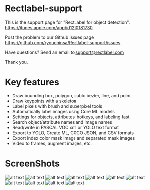 # Rectlabel-support
This is the support page for "RectLabel for object detection".
https://itunes.apple.com/app/id1210181730

Post the problem to our Github issues page
https://github.com/ryouchinsa/Rectlabel-support/issues

Have questions? Send an email to support@rectlabel.com

Thank you.

# Key features
- Draw bounding box, polygon, cubic bezier, line, and point
- Draw keypoints with a skeleton
- Label pixels with brush and superpixel tools
- Automatically label images using Core ML models
- Settings for objects, attributes, hotkeys, and labeling fast
- Search object/attribute names and image names
- Read/write in PASCAL VOC xml or YOLO text format
- Export to YOLO, Create ML, COCO JSON, and CSV formats
- Export index color mask image and separated mask images
- Video to frames, augment images, etc.

# ScreenShots
![alt text](https://static.rectlabel.com/waysify_app/img/draw.jpg)
![alt text](https://static.rectlabel.com/waysify_app/img/edit_points.jpg?)
![alt text](https://static.rectlabel.com/waysify_app/img/mask.jpg)
![alt text](https://static.rectlabel.com/waysify_app/img/keypoints.jpg)
![alt text](https://static.rectlabel.com/waysify_app/img/brush.jpg??)
![alt text](https://static.rectlabel.com/waysify_app/img/superpixel.jpg?)
![alt text](https://static.rectlabel.com/waysify_app/img/coreml.jpg)
![alt text](https://static.rectlabel.com/waysify_app/img/objects.jpg)
![alt text](https://static.rectlabel.com/waysify_app/img/search_objects.jpg)
![alt text](https://static.rectlabel.com/waysify_app/img/video_to_frames.jpg)
![alt text](https://static.rectlabel.com/waysify_app/img/augment.jpg)
